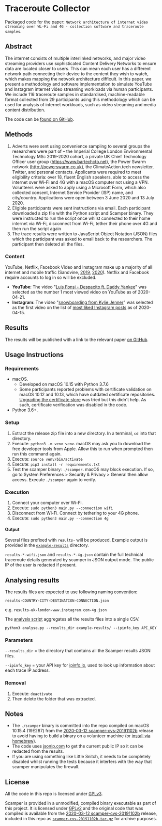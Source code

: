 # Traceroute Collector

Packaged code for the paper: `Network architecture of internet video streaming
over Wi-Fi and 4G - collection software and traceroute samples`.

## Abstract

The internet consists of multiple interlinked networks, and major video
streaming providers use sophisticated Content Delivery Networks to ensure data
are located closer to users. This can mean each user has a different network
path connecting their device to the content they wish to watch, which makes
mapping the network architecture difficult.  In this paper, we present a
methodology and software implementation to simulate YouTube and Instagram
internet video streaming workloads via human participants. We include 116
traceroute samples in standardised, machine-readable format collected from 29
participants using this methodology which can be used for analysis of internet
workloads, such as video streaming and media content distribution.

The code can be [found on
GitHub](https://github.com/davidmytton/traceroute-collector).

## Methods

1. Adverts were sent using convenience sampling to several groups the
   researchers were part of – the Imperial College London Environmental
   Technology MSc 2019-2020 cohort, a private UK Chief Technology Officer user
   group (https://www.bartechcto.net), the Power Swarm network
   (http://powerswarm.co.uk), the ClimateAction.tech newsletter, Twitter, and
   personal contacts. Applicants were required to meet eligibility criteria:
   over 18, fluent English speakers, able to access the internet over Wi-Fi and
   4G with a macOS computer not using a VPN. Volunteers were asked to apply
   using a Microsoft Form, which also collected consent, Internet Service
   Provider (ISP) name, and city/country. Applications were open between 3 June
   2020 and 13 July 2020.
2. Eligible participants were sent instructions via email. Each participant
   downloaded a zip file with the Python script and Scamper binary. They were
   instructed to run the script once whilst connected to their home internet
   via Wi-Fi, disconnect from Wi-Fi, tether their phone over 4G and then run
   the script again
3. The trace results were written to JavaScript Object Notation (JSON) files
   which the participant was asked to email back to the researchers. The
   participant then deleted all the files.

### Content

YouTube, Netflix, Facebook Video and Instagram make up a majority of all
internet and mobile traffic (Sandvine,
[2019](https://www.sandvine.com/global-internet-phenomena-report-2019),
[2020](https://www.sandvine.com/download-report-mobile-internet-phenomena-report-2020-sandvine)).
Netflix and Facebook require accounts to log in so will be excluded.

* **YouTube**: The video "[Luis Fonsi - Despacito ft. Daddy
  Yankee](https://www.youtube.com/watch?v=kJQP7kiw5Fk)" was selected as the
  number 1 most viewed video on YouTube as of 2020-04-21.
* **Instagram**: The video "[snowboarding from Kylie
  Jenner](https://www.instagram.com/p/B5vhf4innBN/)" was selected as the first
  video on the list of [most liked Instagram
  posts](https://en.wikipedia.org/wiki/List_of_most-liked_Instagram_posts) as
  of 2020-04-15.

## Results

The results will be published with a link to the relevant paper [on
GitHub](https://github.com/davidmytton/traceroute-collector).

## Usage Instructions

### Requirements

* macOS.
  * Developed on macOS 10.15 with Python 3.7.6
  * Some participants reported problems with certificate validation on macOS
    10.12 and 10.13, which have outdated certificate repositories. [Upgrading
    the certificate store](https://stackoverflow.com/a/61142526) was tried but
    this didn't help. As such, certificate verification was disabled in the
    code.
* Python 3.6+.

### Setup

1. Extract the release zip file into a new directory. In a terminal, `cd` into
   that directory.
2. Execute: `python3 -m venv venv`. macOS may ask you to download the free
   developer tools from Apple. Allow this to run when prompted then run this
   command again.
3. Execute: `source venv/bin/activate`
4. Execute: `pip3 install -r requirements.txt`
5. Test the scamper binary: `./scamper`. macOS may block execution. If so, go
   to System Preferences > Security & Privacy > General then allow access.
   Execute `./scamper` again to verify.

### Execution

1. Connect your computer over Wi-Fi.
2. Execute: `sudo python3 main.py --connection wifi`
3. Disconnect from Wi-Fi. Connect by tethering to your 4G phone.
4. Execute: `sudo python3 main.py --connection 4g`

#### Output

Several files prefixed with `results-` will be produced. Example output is
provided in the [`example-results`](/example-results) directory.

`results-*-wifi.json` and `results-*-4g.json` contain the full technical traceroute details generated by scamper in JSON output mode. The public IP of the user is redacted if present.

## Analysing results

The results files are expected to use following naming convention:

`results-COUNTRY-CITY-DESTINATION-CONNECTION.json`

e.g. `results-uk-london-www.instagram.com-4g.json`

The [analysis script](/analyse.py) aggregates all the results files into a
single CSV.

`python3 analyse.py --results_dir example-results/ --ipinfo_key API_KEY`

### Parameters

`--results_dir` = the directory that contains all the Scamper results JSON
files.

`--ipinfo_key` = your API key for [ipinfo.io](https://ipinfo.io), used to look
up information about each trace IP address.

### Removal

1. Execute: `deactivate`
2. Then delete the folder that was extracted.

## Notes

* The `./scamper` binary is committed into the repo compiled on macOS 10.15.4
  (19E287) from the [2020-03-12
  scamper-cvs-20191102b](https://www.caida.org/tools/measurement/scamper/code/scamper-cvs-20191102b.tar.gz)
  release to avoid having to build a binary on a volunteer machine (or [install
  via homebrew](https://formulae.brew.sh/formula/scamper)).
* The code uses [jsonip.com](https://jsonip.com) to get the current public IP
  so it can be redacted from the results.
* If you are using something like Little Snitch, it needs to be completely
  disabled whilst running the tests because it interfers with the way that
  scamper manipulates the firewall.

## License

All the code in this repo is licensed under
[GPLv3](https://www.gnu.org/licenses/gpl-3.0.txt).

Scamper is provided in a unmodified, compiled binary executable as part of this
project. It is licensed under
[GPLv2](https://www.gnu.org/licenses/old-licenses/gpl-2.0.html) and the
original code that was compiled is available from the [2020-03-12
scamper-cvs-20191102b](https://www.caida.org/tools/measurement/scamper/code/scamper-cvs-20191102b.tar.gz)
release, included in this repo as
[`scamper-cvs-20191102b.tar.gz`](/scamper-cvs-20191102b.tar.gz) for archive
purposes.
